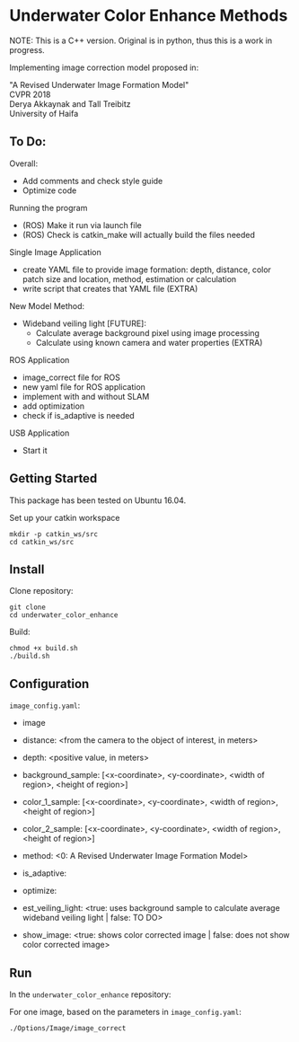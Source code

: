 # Underwater Color Enhance Methods

NOTE: This is a C++ version. Original is in python, thus this is a work in progress.

Implementing image correction model proposed in:

"A Revised Underwater Image Formation Model"  
CVPR 2018  
Derya Akkaynak and Tall Treibitz  
University of Haifa

## To Do:

Overall:
* Add comments and check style guide
* Optimize code

Running the program
* (ROS) Make it run via launch file
* (ROS) Check is catkin_make will actually build the files needed

Single Image Application
* create YAML file to provide image formation: depth, distance, color patch size and location, method, estimation or calculation
* write script that creates that YAML file (EXTRA)

New Model Method:
* Wideband veiling light [FUTURE]:
  * Calculate average background pixel using image processing
  * Calculate using known camera and water properties (EXTRA)

ROS Application
* image_correct file for ROS
* new yaml file for ROS application
* implement with and without SLAM
* add optimization
* check if is_adaptive is needed

USB Application
* Start it

## Getting Started

This package has been tested on Ubuntu 16.04.

Set up your catkin workspace

```
mkdir -p catkin_ws/src
cd catkin_ws/src
```

## Install

Clone repository:

```
git clone
cd underwater_color_enhance
```

Build:

```
chmod +x build.sh
./build.sh
```

## Configuration

`image_config.yaml`:
* image <path to singular input image>

* distance: <from the camera to the object of interest, in meters>
* depth: <positive value, in meters>
* background_sample: [\<x-coordinate\>, \<y-coordinate\>, \<width of region\>, \<height of region\>]
* color_1_sample: [\<x-coordinate\>, \<y-coordinate\>, \<width of region\>, \<height of region\>]
* color_2_sample: [\<x-coordinate\>, \<y-coordinate\>, \<width of region\>, \<height of region\>]



* method: <0: A Revised Underwater Image Formation Model>
* is_adaptive: <???>
* optimize: <???>
* est_veiling_light: <true: uses background sample to calculate average wideband veiling light | false: TO DO>
* show_image: <true: shows color corrected image | false: does not show color corrected image>



## Run

In the `underwater_color_enhance` repository:

For one image, based on the parameters in `image_config.yaml`:

```
./Options/Image/image_correct
```
